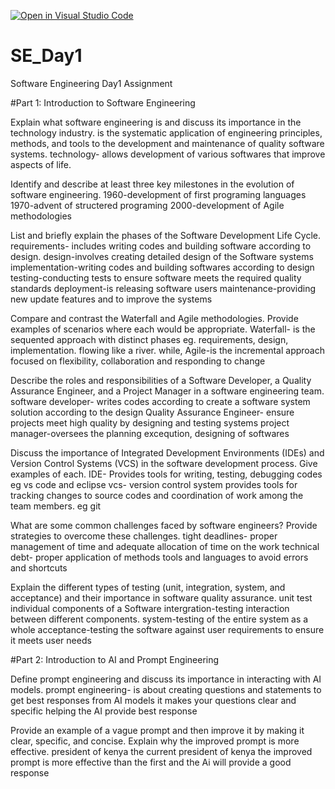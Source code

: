 [![Open in Visual Studio Code](https://classroom.github.com/assets/open-in-vscode-2e0aaae1b6195c2367325f4f02e2d04e9abb55f0b24a779b69b11b9e10269abc.svg)](https://classroom.github.com/online_ide?assignment_repo_id=15575752&assignment_repo_type=AssignmentRepo)
# SE_Day1
Software Engineering Day1 Assignment

#Part 1: Introduction to Software Engineering

Explain what software engineering is and discuss its importance in the technology industry.
is the systematic application 
of engineering principles, methods, and tools to the development and maintenance of quality software systems.
technology- allows development of various softwares that improve aspects of life.

Identify and describe at least three key milestones in the evolution of software engineering.
1960-development of first programing languages 
1970-advent of structered programing 
2000-development of Agile methodologies

List and briefly explain the phases of the Software Development Life Cycle.
requirements- includes writing codes and building software according to design.
design-involves creating detailed design of the Software systems
implementation-writing codes and building softwares according to design 
testing-conducting tests to ensure software meets the required quality standards 
deployment-is releasing software users
maintenance-providing new update features and to improve the systems

Compare and contrast the Waterfall and Agile methodologies. Provide examples of scenarios where each would be appropriate.
Waterfall- is the sequented approach with distinct phases eg. requirements, design, implementation. flowing like a river. while, Agile-is the incremental approach focused on flexibility, collaboration and responding to change


Describe the roles and responsibilities of a Software Developer, a Quality Assurance Engineer, and a Project Manager in a software engineering team.
software developer- writes codes according to create a software system solution according to the design 
Quality Assurance Engineer- ensure projects meet high quality by designing and testing systems 
project manager-oversees the planning exceqution, designing of softwares

Discuss the importance of Integrated Development Environments (IDEs) and Version Control Systems (VCS) in the software development process. Give examples of each.
IDE- Provides tools for writing, testing, debugging codes eg vs code and eclipse 
vcs- version control system  provides  tools for tracking changes to source codes and coordination of work among the team members. eg git


What are some common challenges faced by software engineers? Provide strategies to overcome these challenges.
tight deadlines- proper management of time and adequate allocation of time on the work
technical debt- proper application of  methods tools and languages to avoid errors and shortcuts 


Explain the different types of testing (unit, integration, system, and acceptance) and their importance in software quality assurance.
unit test individual components of a Software 
intergration-testing interaction between different components.
system-testing of the entire system as a whole
acceptance-testing the software against user requirements to ensure it meets user needs

#Part 2: Introduction to AI and Prompt Engineering


Define prompt engineering and discuss its importance in interacting with AI models.
prompt engineering- is about creating questions and statements to get best responses from AI models 
it makes your questions clear and specific helping the AI provide best response 

Provide an example of a vague prompt and then improve it by making it clear, specific, and concise. Explain why the improved prompt is more effective.
president of kenya
the current president of kenya
the improved prompt is more effective than the first and the Ai will provide a good response 
